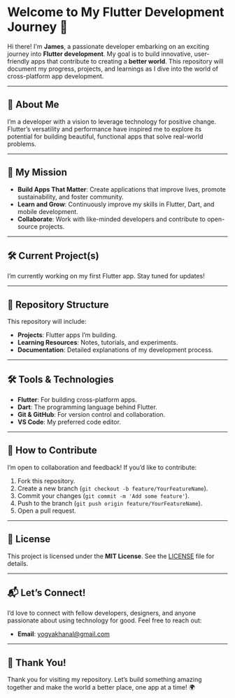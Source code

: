 # Welcome to My Flutter Development Journey 🚀

Hi there! I'm **James**, a passionate developer embarking on an exciting journey into **Flutter development**. My goal is to build innovative, user-friendly apps that contribute to creating a **better world**. This repository will document my progress, projects, and learnings as I dive into the world of cross-platform app development.

---

## 🌟 About Me
I’m a developer with a vision to leverage technology for positive change. Flutter’s versatility and performance have inspired me to explore its potential for building beautiful, functional apps that solve real-world problems.

---

## 🚀 My Mission
- **Build Apps That Matter**: Create applications that improve lives, promote sustainability, and foster community.
- **Learn and Grow**: Continuously improve my skills in Flutter, Dart, and mobile development.
- **Collaborate**: Work with like-minded developers and contribute to open-source projects.

---

## 🛠️ Current Project(s)
I’m currently working on my first Flutter app. Stay tuned for updates!

---

## 📂 Repository Structure
This repository will include:
- **Projects**: Flutter apps I’m building.
- **Learning Resources**: Notes, tutorials, and experiments.
- **Documentation**: Detailed explanations of my development process.

---

## 🛠️ Tools & Technologies
- **Flutter**: For building cross-platform apps.
- **Dart**: The programming language behind Flutter.
- **Git & GitHub**: For version control and collaboration.
- **VS Code**: My preferred code editor.

---

## 🌱 How to Contribute
I’m open to collaboration and feedback! If you’d like to contribute:
1. Fork this repository.
2. Create a new branch (`git checkout -b feature/YourFeatureName`).
3. Commit your changes (`git commit -m 'Add some feature'`).
4. Push to the branch (`git push origin feature/YourFeatureName`).
5. Open a pull request.

---

## 📜 License
This project is licensed under the **MIT License**. See the [LICENSE](LICENSE) file for details.

---

## 📬 Let’s Connect!
I’d love to connect with fellow developers, designers, and anyone passionate about using technology for good. Feel free to reach out:
- **Email**: yogyakhanal@gmail.com


---

## 🙏 Thank You!
Thank you for visiting my repository. Let’s build something amazing together and make the world a better place, one app at a time! 🌍
